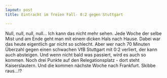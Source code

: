 ```yaml
---
layout: post
title: Eintracht im freien Fall- 0:2 gegen Stuttgart

---
```


Null, null, null, null... Ich kann das nicht mehr sehen. Jede Woche der selbe Mist und am Ende geht man mit einem dicken Hals nach Hause. Dabei war das heute eigentlich gar nicht so schlecht. Aber wer nach 70 Minuten Überzahl gegen einen schwachen VfB Stuttgart mit 0:2 verliert, der kann auch absteigen. Und wenn nicht bald was passiert, wird es auch so kommen. Noch drei Punkte auf den Relegationsplatz - dort steht Kaiserslautern. Und die kommen nächste Woche nach Frankfurt. Skibbe raus...!?


